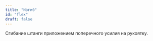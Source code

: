 ```yaml
---
title: "Изгиб"
id: "flex"
draft: false
---
```


Сгибание штанги приложением поперечного усилия на рукоятку.